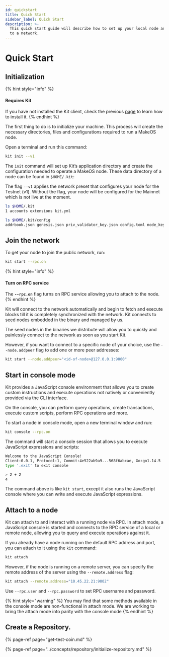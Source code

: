 ```yaml
---
id: quickstart
title: Quick Start
sidebar_label: Quick Start
description: >-
  This quick start guide will describe how to set up your local node and connect
  to a network.
---
```


# Quick Start

## Initialization

{% hint style="info" %}
#### Requires Kit

If you have not installed the Kit client, check the previous [page](install-kit.md) to learn how to install it.
{% endhint %}

The first thing to do is to initialize your machine. This process will create the necessary directories, files and configurations required to run a MakeOS node. 

Open a terminal and run this command:

```bash
kit init --v1
```

The `init` command will set up Kit’s application directory and create the configuration needed to operate a MakeOS node. These data directory of a node can be found in `$HOME/.kit`:

The flag `--v1` applies the network preset that configures your node for the Testnet \(v1\). Without the flag, your node will be configured for the Mainnet which is not live at the moment.

```bash
ls $HOME/.kit 
1 accounts extensions kit.yml

ls $HOME/.kit/config 
addrbook.json genesis.json priv_validator_key.json config.toml node_key.json
```

## Join the network

To get your node to join the public network, run:

```bash
kit start --rpc.on
```

{% hint style="info" %}
#### Turn on RPC service 

The **`--rpc.on`** flag turns on RPC service allowing you to attach to the node.
{% endhint %}

Kit will connect to the network automatically and begin to fetch and execute blocks till it is completely synchronized with the network. Kit connects to seed nodes embedded in the binary and managed by us.

The seed nodes in the binaries we distribute will allow you to quickly and painlessly connect to the network as soon as you start Kit.

However, if you want to connect to a specific node of your choice, use the `--node.addpeer` flag to add one or more peer addresses:

```bash
kit start --node.addpeer="<id-of-node>@127.0.0.1:9000"
```

## Start in console mode

Kit provides a JavaScript console environment that allows you to create custom instructions and execute operations not natively or conveniently provided via the CLI interface.

On the console, you can perform query operations, create transactions, execute custom scripts, perform RPC operations and more.

To start a node in console mode, open a new terminal window and run:

```bash
kit console --rpc.on
```

The command will start a console session that allows you to execute JavaScript expressions and scripts:

```bash
Welcome to the JavaScript Console! 
Client:0.0.1, Protocol:1, Commit:4e522ab9a9...568f6abcae, Go:go1.14.5 
type '.exit' to exit console

> 2 + 2
4 
```

The command above is like `kit start`, except it also runs the JavaScript console where you can write and execute JavaScript expressions.

## Attach to a node

Kit can attach to and interact with a running node via RPC. In attach mode, a JavaScript console is started and connects to the RPC service of a local or remote node, allowing you to query and execute operations against it.

If you already have a node running on the default RPC address and port, you can attach to it using the `kit` command:

```bash
kit attach
```

However, if the node is running on a remote server, you can specify the remote address of the server using the `--remote.address` flag:

```bash
kit attach --remote.address="10.45.22.21:9002"
```

Use `--rpc.user` and `--rpc.password` to set RPC username and password.

{% hint style="warning" %}
You may find that some methods available in the console mode are non-functional in attach mode. We are working to bring the attach mode into parity with the console mode
{% endhint %}

## Create a Repository.

{% page-ref page="get-test-coin.md" %}

{% page-ref page="../concepts/repository/initialize-repository.md" %}

